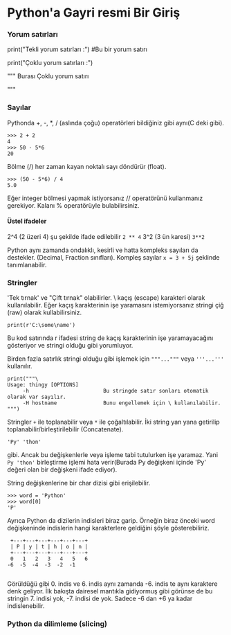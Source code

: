 # Python'a Gayri resmi Bir Giriş

### Yorum satırları

print("Tekli yorum satırları :") #Bu bir yorum satırı

print("Çoklu yorum satırları :")

"""
Burası 
Çoklu 
yorum 
satırı 

"""

### Sayılar

Pythonda +, -, *, / (aslında çoğu) operatörleri bildiğiniz gibi aynı(C deki gibi).

```
>>> 2 + 2
4
>>> 50 - 5*6
20

```
Bölme (/) her zaman kayan noktalı sayı döndürür (float).
```
>>> (50 - 5*6) / 4
5.0

```
Eğer integer bölmesi yapmak istiyorsanız // operatörünü kullanmanız gerekiyor. Kalanı 
% operatörüyle bulabilirsiniz. 

#### Üstel ifadeler

2^4 (2 üzeri 4) şu şekilde ifade edilebilir `2 ** 4`
3^2 (3 ün karesi) `3**2`

Python aynı zamanda ondalıklı, kesirli ve hatta kompleks sayıları da destekler.
(Decimal, Fraction sınıfları). Kompleş sayılar `x = 3 + 5j` şeklinde tanımlanabilir.

### Stringler

'Tek tırnak' ve "Çift tırnak" olabilirler. \ kaçış (escape) karakteri olarak 
kullanılabilir. Eğer kaçış karakterinin işe yaramasını istemiyorsanız stringi çiğ
(raw) olarak kullabilirsiniz.
```
print(r'C:\some\name')

```
Bu kod satırında r ifadesi string de kaçış karakterinin işe yaramayacağını gösteriyor
ve stringi olduğu gibi yorumluyor.

Birden fazla satırlık stringi olduğu gibi işlemek için `"""..."""` veya `'''...'''`
kullanılır.
```
print("""\
Usage: thingy [OPTIONS]
     -h                        Bu stringde satır sonları otomatik olarak var sayılır.
     -H hostname               Bunu engellemek için \ kullanılabilir.
""")

```
Stringler `+` ile toplanabilir veya `*` ile çoğaltılabilir.
İki string yan yana getirilip toplanabilir/birleştirilebilir (Concatenate).
```
'Py' 'thon'

```
gibi. Ancak bu değişkenlerle veya işleme tabi tutulurken işe yaramaz. Yani 
`Py 'thon'` birleştirme işlemi hata verir(Burada Py değişkeni içinde 'Py' değeri 
olan bir değişkeni ifade ediyor). 

String değişkenlerine bir char dizisi gibi erişilebilir. 
```
>>> word = 'Python'
>>> word[0] 
'P'

```
Ayrıca Python da dizilerin indisleri biraz garip. Örneğin biraz önceki word
değişkeninde indislerin hangi karakterlere geldiğini şöyle gösterebiliriz.

```
 +---+---+---+---+---+---+
 | P | y | t | h | o | n |
 +---+---+---+---+---+---+
 0   1   2   3   4   5   6
-6  -5  -4  -3  -2  -1


```

Görüldüğü gibi 0. indis ve 6. indis aynı zamanda -6. indis te aynı karaktere denk 
geliyor. İlk bakışta dairesel mantıkla gidiyormuş gibi görünse de bu stringin 7.
indisi yok, -7. indisi de yok. Sadece -6 dan +6 ya kadar indislenebilir.

### Python da dilimleme (slicing)

